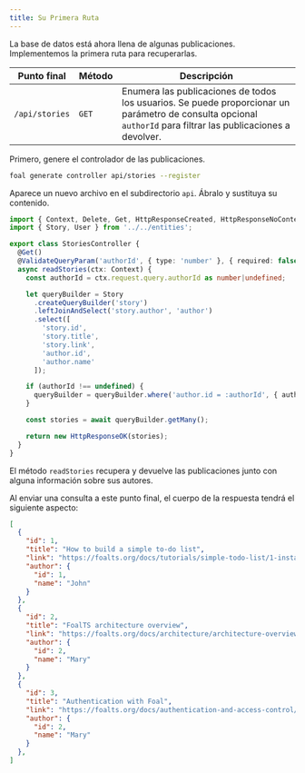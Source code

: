 ```yaml
---
title: Su Primera Ruta
---
```


La base de datos está ahora llena de algunas publicaciones. Implementemos la primera ruta para recuperarlas.

| Punto final | Método | Descripción |
| --- | --- | --- |
| `/api/stories` | `GET` | Enumera las publicaciones de todos los usuarios. Se puede proporcionar un parámetro de consulta opcional `authorId` para filtrar las publicaciones a devolver. |

Primero, genere el controlador de las publicaciones.

```bash
foal generate controller api/stories --register
```

Aparece un nuevo archivo en el subdirectorio `api`. Ábralo y sustituya su contenido.

```typescript
import { Context, Delete, Get, HttpResponseCreated, HttpResponseNoContent, HttpResponseNotFound, HttpResponseOK, Post, UserRequired, ValidateBody, ValidatePathParam, ValidateQueryParam } from '@foal/core';
import { Story, User } from '../../entities';

export class StoriesController {
  @Get()
  @ValidateQueryParam('authorId', { type: 'number' }, { required: false })
  async readStories(ctx: Context) {
    const authorId = ctx.request.query.authorId as number|undefined;

    let queryBuilder = Story
      .createQueryBuilder('story')
      .leftJoinAndSelect('story.author', 'author')
      .select([
        'story.id',
        'story.title',
        'story.link',
        'author.id',
        'author.name'
      ]);

    if (authorId !== undefined) {
      queryBuilder = queryBuilder.where('author.id = :authorId', { authorId });
    }

    const stories = await queryBuilder.getMany();

    return new HttpResponseOK(stories);
  }
}

```


El método `readStories` recupera y devuelve las publicaciones junto con alguna información sobre sus autores.

Al enviar una consulta a este punto final, el cuerpo de la respuesta tendrá el siguiente aspecto:

```json
[
  {
    "id": 1,
    "title": "How to build a simple to-do list",
    "link": "https://foalts.org/docs/tutorials/simple-todo-list/1-installation",
    "author": {
      "id": 1,
      "name": "John"
    }
  },
  {
    "id": 2,
    "title": "FoalTS architecture overview",
    "link": "https://foalts.org/docs/architecture/architecture-overview",
    "author": {
      "id": 2,
      "name": "Mary"
    }
  },
  {
    "id": 3,
    "title": "Authentication with Foal",
    "link": "https://foalts.org/docs/authentication-and-access-control/quick-start",
    "author": {
      "id": 2,
      "name": "Mary"
    }
  },
]
```